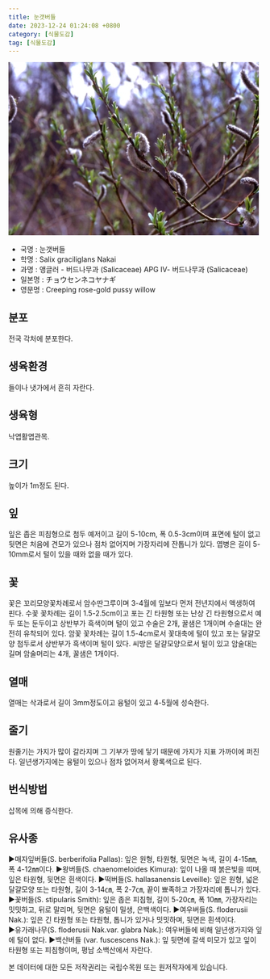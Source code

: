 ```yaml
---
title: 눈갯버들
date: 2023-12-24 01:24:08 +0800
category: [식물도감]
tag: [식물도감]
---
```




![눈갯버들](/assets/img/fileUpload/plants/basic/Salicaceae/Salix/16839/1_th2.JPG)
- 국명 : 눈갯버들
- 학명 : Salix graciliglans Nakai
- 과명 : 앵글러 - 버드나무과 (Salicaceae) APG Ⅳ- 버드나무과 (Salicaceae)
- 일본명 : チョウセンネコヤナギ
- 영문명 : Creeping rose-gold pussy willow


## 분포
전국 각처에 분포한다.
## 생육환경
들이나 냇가에서 흔히 자란다.
## 생육형
낙엽활엽관목.
## 크기
높이가 1m정도 된다.
## 잎
잎은 좁은 피침형으로 첨두 예저이고 길이 5-10cm, 폭 0.5-3cm이며 표면에 털이 없고 뒷면은 처음에 견모가 있으나 점차 없어지며 가장자리에 잔톱니가 있다. 엽병은 길이 5-10mm로서 털이 있을 때와 없을 때가 있다.
## 꽃
꽃은 꼬리모양꽃차례로서 암수딴그루이며 3-4월에 잎보다 먼저 전년지에서 액생하여 핀다. 수꽃 꽃차례는 길이 1.5-2.5cm이고 포는 긴 타원형 또는 난상 긴 타원형으로서 예두 또는 둔두이고 상반부가 흑색이며 털이 있고 수술은 2개, 꿀샘은 1개이며 수술대는 완전히 유착되어 있다. 암꽃 꽃차례는 길이 1.5-4cm로서 꽃대축에 털이 있고 포는 달걀모양 첨두로서 상반부가 흑색이며 털이 있다. 씨방은 달걀모양으로서 털이 있고 암술대는 길며 암술머리는 4개, 꿀샘은 1개이다.
## 열매
열매는 삭과로서 길이 3mm정도이고 융털이 있고 4-5월에 성숙한다.
## 줄기
원줄기는 가지가 많이 갈라지며 그 기부가 땅에 닿기 때문에 가지가 지표 가까이에 퍼진다. 일년생가지에는 융털이 있으나 점차 없어져서 황록색으로 된다.
## 번식방법
삽목에 의해 증식한다.
## 유사종
▶매자잎버들(S. berberifolia Pallas): 잎은 원형, 타원형, 뒷면은 녹색, 길이 4-15㎜, 폭 4-12㎜이다. 
▶왕버들(S. chaenomeloides Kimura): 잎이 나올 때 붉은빛을 띠며, 잎은 타원형, 뒷면은 흰색이다. 
▶떡버들(S. hallasanensis Leveille): 잎은 원형, 넓은 달걀모양 또는 타원형, 길이 3-14㎝, 폭 2-7㎝, 끝이 뾰족하고 가장자리에 톱니가 있다. 
▶꽃버들(S. stipularis Smith): 잎은 좁은 피침형, 길이 5-20㎝, 폭 10㎜, 가장자리는 밋밋하고, 뒤로 말리며, 뒷면은 융털이 밀생, 은백색이다. 
▶여우버들(S. floderusii Nak.): 잎은 긴 타원형 또는 타원형, 톱니가 있거나 밋밋하며, 뒷면은 흰색이다.    
▶유가래나무(S. floderusii Nak.var. glabra Nak.):  여우버들에 비해 일년생가지와 잎에 털이 없다. 
▶백산버들 (var. fuscescens Nak.): 잎 뒷면에 갈색 미모가 있고 잎이 타원형 또는 피침형이며, 평남 소백산에서 자란다.






본 데이터에 대한 모든 저작권리는 국립수목원 또는 원저작자에게 있습니다.
